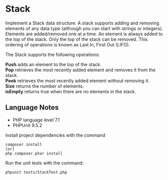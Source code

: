# Stack

Implement a Stack data structure. A stack supports adding and removing elements of any data type (although you can start with strings or integers). Elements are added/removed one at a time. An element is always added to the top of the stack. Only the top of the stack can be removed. This ordering of operations is known as Last In, First Out (LIFO).

The Stack supports the following operations:

**Push** adds an element to the top of the stack.\
**Pop** retrieves the most recently added element and removes it from the stack.\
**Peek** retrieves the most recently added element without removing it.\
**Size** returns the number of elements.\
**isEmpty** returns true when there are no elements in the stack.

## Language Notes

- PHP language level 7.1
- PHPUnit 9.5.2

Install project dependencies with the command
```
composer install
[or]
php composer.phar install
```

Run the unit tests with the command:
```
phpunit tests/StackTest.php
```
